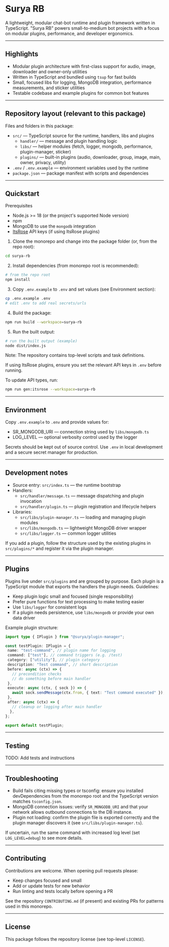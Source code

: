 # Surya RB

A lightweight, modular chat-bot runtime and plugin framework written in TypeScript. "Surya RB" powers small-to-medium bot projects with a focus on modular plugins, performance, and developer ergonomics.

---

## Highlights

- Modular plugin architecture with first-class support for audio, image, downloader and owner-only utilities
- Written in TypeScript and bundled using `tsup` for fast builds
- Small, focused libs for logging, MongoDB integration, performance measurements, and sticker utilities
- Testable codebase and example plugins for common bot features

---

## Repository layout (relevant to this package)

Files and folders in this package:

- `src/` — TypeScript source for the runtime, handlers, libs and plugins
  - `handler/` — message and plugin handling logic
  - `libs/` — helper modules (fetch, logger, mongodb, performance, plugin-manager, sticker)
  - `plugins/` — built-in plugins (audio, downloader, group, image, main, owner, privacy, utility)
- `.env` / `.env.example` — environment variables used by the runtime
- `package.json` — package manifest with scripts and dependencies

---

## Quickstart

Prerequisites

- Node.js >= 18 (or the project's supported Node version)
- npm
- MongoDB to use the `mongodb` integration
- [ItsRose](https://itsrose.net) API keys (if using ItsRose plugins)

1. Clone the monorepo and change into the package folder (or, from the repo root):

  ```bash
  cd surya-rb
  ```

2. Install dependencies (from monorepo root is recommended):

 ```bash
 # from the repo root
 npm install
 ```

3. Copy `.env.example` to `.env` and set values (see Environment section):

 ```bash
 cp .env.example .env
 # edit .env to add real secrets/urls
 ```

4. Build the package:

 ```bash
 npm run build --workspace=surya-rb
 ```

5. Run the built output:

 ```bash
 # run the built output (example)
 node dist/index.js
 ```

Note: The repository contains top-level scripts and task definitions.

If using ItsRose plugins, ensure you set the relevant API keys in `.env` before running.

To update API types, run:

```bash
npm run gen:itsrose --workspace=surya-rb
```

---

## Environment

Copy `.env.example` to `.env` and provide values for:

- SR_MONGODB_URI — connection string used by `libs/mongodb.ts`
- LOG_LEVEL — optional verbosity control used by the logger

Secrets should be kept out of source control. Use `.env` in local development and a secure secret manager for production.

---

## Development notes

- Source entry: `src/index.ts` — the runtime bootstrap
- Handlers:
  - `src/handler/message.ts` — message dispatching and plugin invocation
  - `src/handler/plugin.ts` — plugin registration and lifecycle helpers
- Libraries:
  - `src/libs/plugin-manager.ts` — loading and managing plugin modules
  - `src/libs/mongodb.ts` — lightweight MongoDB driver wrapper
  - `src/libs/logger.ts` — common logger utilities

If you add a plugin, follow the structure used by the existing plugins in `src/plugins/*` and register it via the plugin manager.

---

## Plugins

Plugins live under `src/plugins` and are grouped by purpose. Each plugin is a TypeScript module that exports the handlers the plugin needs. Guidelines:

- Keep plugin logic small and focused (single responsibility)
- Prefer pure functions for text processing to make testing easier
- Use `libs/logger` for consistent logs
- If a plugin needs persistence, use `libs/mongodb` or provide your own data driver

Example plugin structure:

```ts
import type { IPlugin } from "@surya/plugin-manager";

const testPlugin: IPlugin = {
 name: "test-command", // plugin name for logging
 command: ["test"], // command triggers (e.g. /test)
 category: ["utility"], // plugin category
 description: "Test command", // short description
 before: async (ctx) => {
   // precondition checks
   // do something before main handler
 },
 execute: async (ctx, { sock }) => {
   await sock.sendMessage(ctx.from, { text: "Test command executed" });
 },
 after: async (ctx) => {
   // cleanup or logging after main handler
  },
};

export default testPlugin;
```

---

## Testing

TODO: Add tests and instructions

---

## Troubleshooting

- Build fails citing missing types or tsconfig: ensure you installed devDependencies from the monorepo root and the TypeScript version matches `tsconfig.json`.
- MongoDB connection issues: verify `SR_MONGODB_URI` and that your network allows outbound connections to the DB instance.
- Plugin not loading: confirm the plugin file is exported correctly and the plugin manager discovers it (see `src/libs/plugin-manager.ts`).

If uncertain, run the same command with increased log level (set `LOG_LEVEL=debug`) to see more details.

---

## Contributing

Contributions are welcome. When opening pull requests please:

- Keep changes focused and small
- Add or update tests for new behavior
- Run linting and tests locally before opening a PR

See the repository `CONTRIBUTING.md` (if present) and existing PRs for patterns used in this monorepo.

---

## License

This package follows the repository license (see top-level `LICENSE`).
